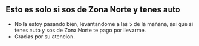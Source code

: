 ## Esto es solo si sos de Zona Norte y tenes auto
- No la estoy pasando bien, levantandome a las 5 de la mañana, asi que si tenes auto y sos de Zona Norte te pago por llevarme.
- Gracias por su atencion.
